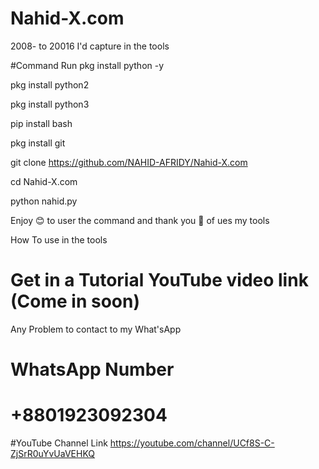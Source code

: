 # Nahid-X.com
2008- to 20016 I'd capture in the tools

#Command Run
pkg install python -y

pkg install python2

pkg install python3

pip install bash

pkg install git

git clone https://github.com/NAHID-AFRIDY/Nahid-X.com

cd Nahid-X.com

python nahid.py

Enjoy 😊 to user the command and thank you 🥰 of ues my tools

How To use in the tools 

# Get in a Tutorial YouTube video link (Come in soon)

Any Problem to contact to my What'sApp 

# WhatsApp Number
# +8801923092304

#YouTube Channel Link
https://youtube.com/channel/UCf8S-C-ZjSrR0uYvUaVEHKQ
